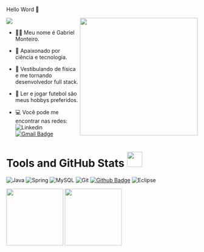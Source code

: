 Hello Word  👋

<img  src="https://media3.giphy.com/media/yHI4yDBgzBvA4/giphy.gif?cid=ecf05e472ajsbcl26v4f5tkt0lvklaw6aerdkg5q2yivfspj&rid=giphy.gif">
<img align = "right" width="310px" src="https://media3.giphy.com/media/iGpHt2H22k1orjgT9b/200w.webp?cid=ecf05e47g8ojodp8ziu8y1abc4kpczr4yrn57uw1r6ugpsf4&rid=200w.webp">



- 🙅🏽‍ Meu nome é Gabriel Monteiro. 
                                                                                                                   
- 🚀 Apaixonado por ciência e tecnologia. 
                                                                                                                               
- 🌌 Vestibulando de física e me tornando desenvolvedor full stack. 
                                                                                                                                     
- 🎯 Ler e jogar futebol são meus hobbys preferidos.

- 💻 Você pode me encontrar nas redes:
![Linkedin](https://img.shields.io/badge/-LinkedIn-blue?style=flat-square&logo=Linkedin&logoColor=white&link=https://www.linkedin.com/in/gabriel-monteiro-2b6a79207/)       [![Gmail Badge](https://img.shields.io/badge/-Gmail-c14438?style=flat-square&logo=Gmail&logoColor=white&link=mailto:brgabriel.monteiro@gmail.com)](mailto:brgabriel.monteiro@gmail.com)


# Tools and GitHub Stats <img src="https://media.giphy.com/media/fvT2uzkzsSWmmkvl5g/giphy.gif" width="40px">
 

![Java](https://camo.githubusercontent.com/e17e119d8c9bb34ac9710be65d35d52a7e04cc260476760305525204df5f34b0/68747470733a2f2f696d672e736869656c64732e696f2f62616467652f2d4a6176612d3030373339363f7374796c653d666c61742d737175617265266c6f676f3d6a617661)
![Spring](https://camo.githubusercontent.com/d8f7e93bdb728c656b784b48c9229b2224067c147978e345773f21c0ac43f324/68747470733a2f2f696d672e736869656c64732e696f2f62616467652f2d537072696e672d3644423333463f7374796c653d666c61742d737175617265266c6f676f3d737072696e67266c6f676f436f6c6f723d7768697465)
![MySQL](https://camo.githubusercontent.com/4eade77f6242a74645c408f1cc48b4c05f3c7c8a74d0bf15c2a1e259e4d357d9/68747470733a2f2f696d672e736869656c64732e696f2f62616467652f2d4d7953514c2d3434373941313f7374796c653d666c61742d737175617265266c6f676f3d6d7973716c266c6f676f436f6c6f723d7768697465)
![Git](https://camo.githubusercontent.com/edd3031a0956c904634f9a394267a6ba61e9a0bb95c9512a1fbc0725b4014d03/68747470733a2f2f696d672e736869656c64732e696f2f62616467652f2d4769742d626c61636b3f7374796c653d666c61742d737175617265266c6f676f3d676974)
[![Github Badge](https://img.shields.io/badge/-Github-000?style=flat-square&logo=Github&logoColor=white&link=https:https://github.com/analivia1709)](https://github.com/analivia1709)
![Eclipse](https://camo.githubusercontent.com/5395fa328395998163ba3ae03e20eb6cd633c2535f4149cc6b2f5fa40113ecaf/68747470733a2f2f696d672e736869656c64732e696f2f62616467652f2d45636c697073652d3243323235353f7374796c653d666c61742d737175617265266c6f676f3d65636c69707365266c6f676f436f6c6f723d7768697465)


<div align="left">
<img height="150em" src="https://github-readme-stats.vercel.app/api/top-langs/?username=brMonteiro-G&exclude_repo=KNN-Image-Classification&show_icons=true&hide_border=true&layout=compact&langs_count=8&theme=tokyonight"/>	
<img height="150em" src="https://github-readme-stats.vercel.app/api?username=brMonteiro-G&show_icons=true&hide_border=true&count_private=true&include_all_commits=true&theme=tokyonight" />
</div>
<!--

